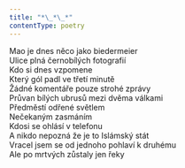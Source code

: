 ```yaml
---
title: "*\_*\_*"
contentType: poetry
---
```


<section>

Mao je dnes něco jako biedermeier  
Ulice plná černobílých fotografií  
Kdo si dnes vzpomene  
Který gól padl ve třetí minutě  
Žádné komentáře pouze strohé zprávy  
Průvan bílých ubrusů mezi dvěma válkami  
Předměstí odřené světlem  
Nečekaným zasmáním  
Kdosi se ohlásí v telefonu  
A nikdo nepozná že je to Islámský stát  
Vracel jsem se od jednoho pohlaví k druhému  
Ale po mrtvých zůstaly jen řeky

</section>
